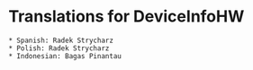# Translations for DeviceInfoHW

```
* Spanish: Radek Strycharz
* Polish: Radek Strycharz
* Indonesian: Bagas Pinantau

```
